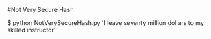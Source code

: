 #Not Very Secure Hash

$ python NotVerySecureHash.py 'I leave seventy million dollars to my skilled instructor'
